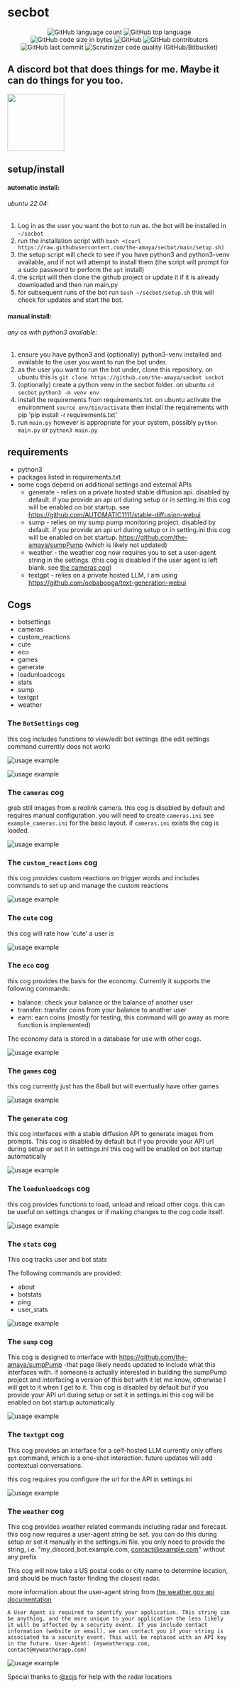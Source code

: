 # secbot

<p align="center">
	<img alt="GitHub language count" src="https://img.shields.io/github/languages/count/the-amaya/secbot?style=plastic">
	<img alt="GitHub top language" src="https://img.shields.io/github/languages/top/the-amaya/secbot?style=plastic">
	<img alt="GitHub code size in bytes" src="https://img.shields.io/github/languages/code-size/the-amaya/secbot?style=plastic">
	<img alt="GitHub" src="https://img.shields.io/github/license/the-amaya/secbot?style=plastic">
	<img alt="GitHub contributors" src="https://img.shields.io/github/contributors/the-amaya/secbot?style=plastic">
	<img alt="GitHub last commit" src="https://img.shields.io/github/last-commit/the-amaya/secbot?style=plastic">
	<img alt="Scrutinizer code quality (GitHub/Bitbucket)" src="https://img.shields.io/scrutinizer/quality/g/the-amaya/secbot?style=plastic">
</p>

## A discord bot that does things for me. Maybe it can do things for you too.

<img src="https://raw.githubusercontent.com/the-amaya/secbot/main/assets/cam.png"  width="128" height="128">

## setup/install

#### automatic install:

###### ubuntu 22.04:

1. Log in as the user you want the bot to run as. the bot will be installed in `~/secbot`
2. run the installation script with `bash <(curl https://raw.githubusercontent.com/the-amaya/secbot/main/setup.sh)`
3. the setup script will check to see if you have python3 and python3-venv available, and if not will attempt to install
   them (the script will prompt for a sudo password to perform the `apt` install)
4. the script will then clone the github project or update it if it is already downloaded and then run main.py
5. for subsequent runs of the bot run `bash ~/secbot/setup.sh` this will check for updates and start the bot.

#### manual install:

###### any os with python3 available:

1. ensure you have python3 and (optionally) python3-venv installed and available to the user you want to run the bot
   under.
2. as the user you want to run the bot under, clone this repository. on ubuntu this
   is `git clone https://github.com/the-amaya/secbot secbot`
3. (optionally) create a python venv in the secbot folder. on ubuntu `cd secbot` `python3 -m venv env`
4. install the requirements from requirements.txt. on ubuntu activate the environment `source env/bin/activate` then
   install the requirements with pip 'pip install -r requirements.txt'
5. run `main.py` however is appropriate for your system, possibly `python main.py` or `python3 main.py`

## requirements

- python3
- packages listed in requirements.txt
- some cogs depend on additional settings and external APIs
    - generate - relies on a private hosted stable diffusion api. disabled by default. if you provide an api url during
      setup or in setting.ini this cog will be enabled on bot startup.
      see https://github.com/AUTOMATIC1111/stable-diffusion-webui
    - sump - relies on my sump pump monitoring project. disabled by default. if you provide an api url during setup or
      in setting.ini this cog will be enabled on bot startup. https://github.com/the-amaya/sumpPump (which is likely not
      updated)
    - weather - the weather cog now requires you to set a user-agent string in the settings. (this cog is disabled if
      the user agent is left blank. see [the cameras cog](#the-cameras-cog))
    - textgpt - relies on a private hosted LLM, I am using https://github.com/oobabooga/text-generation-webui

## Cogs

- botsettings
- cameras
- custom_reactions
- cute
- eco
- games
- generate
- loadunloadcogs
- stats
- sump
- textgpt
- weather

### The `BotSettings` cog

this cog includes functions to view/edit bot settings (the edit settings command currently does not work)

![usage example](https://raw.githubusercontent.com/the-amaya/secbot/main/demo/botsettings.png)

![usage example](https://raw.githubusercontent.com/the-amaya/secbot/main/demo/botsettings2.png)

### The `cameras` cog

grab still images from a reolink camera. this cog is disabled by default and requires manual configuration. you will
need to create `cameras.ini` see `example_cameras.ini` for the basic layout. if `cameras.ini` exists the cog is loaded.

![usage example](https://raw.githubusercontent.com/the-amaya/secbot/main/demo/cameras.png)

### The `custom_reactions` cog

this cog provides custom reactions on trigger words and includes commands to set up and manage the custom reactions

![usage example](https://raw.githubusercontent.com/the-amaya/secbot/main/demo/custom_reactions.png)

### The `cute` cog

this cog will rate how 'cute' a user is

![usage example](https://raw.githubusercontent.com/the-amaya/secbot/main/demo/cute.png)

### The `eco` cog

this cog provides the basis for the economy. Currently it supports the following commands:
- balance: check your balance or the balance of another user
- transfer: transfer coins from your balance to another user
- earn: earn coins (mostly for testing, this command will go away as more function is implemented)

The economy data is stored in a database for use with other cogs.

![usage example](https://raw.githubusercontent.com/the-amaya/secbot/main/demo/economy.png)

### The `games` cog

this cog currently just has the 8ball but will eventually have other games

![usage example](https://raw.githubusercontent.com/the-amaya/secbot/main/demo/games.png)

### The `generate` cog

this cog interfaces with a stable diffusion API to generate images from prompts. This cog is disabled by default but if
you provide your API url during setup or set it in settings.ini this cog will be enabled on bot startup automatically

![usage example](https://raw.githubusercontent.com/the-amaya/secbot/main/demo/generate.png)

### The `loadunloadcogs` cog

this cog provides functions to load, unload and reload other cogs. this can be useful on settings changes or if making
changes to the cog code itself.

![usage example](https://raw.githubusercontent.com/the-amaya/secbot/main/demo/loadunloadcogs.png)

### The `stats` cog

This cog tracks user and bot stats

The following commands are provided:

- about
- botstats
- ping
- user_stats

![usage example](https://raw.githubusercontent.com/the-amaya/secbot/main/demo/stats.png)

### The `sump` cog

This cog is designed to interface with https://github.com/the-amaya/sumpPump -that page likely needs updated to include
what this interfaces with. if someone is actually interested in building the sumpPump project and interfacing a version
of this bot with it let me know, otherwise I will get to it when I get to it. This cog is disabled by default but if you
provide your API url during setup or set it in settings.ini this cog will be enabled on bot startup automatically

![usage example](https://raw.githubusercontent.com/the-amaya/secbot/main/demo/sump.png)

### The `textgpt` cog

This cog provides an interface for a self-hosted LLM
currently only offers `gpt` command, which is a one-shot interaction. future updates will add contextual conversations.

this cog requires you configure the url for the API in settings.ini

![usage example](https://raw.githubusercontent.com/the-amaya/secbot/main/demo/textgpt.png)

### The `weather` cog

This cog provides weather related commands including radar and forecast. this cog now requires a user-agent string be
set. you can do this during setup or set it manually in the settings.ini file. you only need to provide the string,
i.e. "my_discord_bot.example.com, contact@example.com" without any prefix

This cog will now take a US postal code or city name to determine location, and should be much faster finding the
closest radar.

more information about the user-agent string
from [the weather.gov api documentation](https://www.weather.gov/documentation/services-web-api#:~:text=Request%20new%20features-,Authentication,-A%20User%20Agent)

`
A User Agent is required to identify your application. This string can be anything, and the more unique to your application the less likely it will be affected by a security event. If you include contact information (website or email), we can contact you if your string is associated to a security event. This will be replaced with an API key in the future.
User-Agent: (myweatherapp.com, contact@myweatherapp.com)
`

![usage example](https://raw.githubusercontent.com/the-amaya/secbot/main/demo/weather.png)

Special thanks to [@xcjs](https://github.com/xcjs) for help with the radar locations
